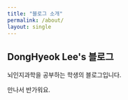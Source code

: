 ```yaml
---
title: "블로그 소개"
permalink: /about/
layout: single
---
```



## DongHyeok Lee's 블로그

뇌인지과학을 공부하는 학생의 블로그입니다.

만나서 반가워요.